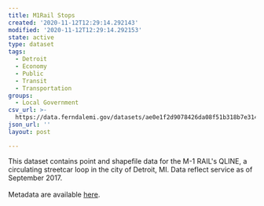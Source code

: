 ```yaml
---
title: M1Rail Stops
created: '2020-11-12T12:29:14.292143'
modified: '2020-11-12T12:29:14.292153'
state: active
type: dataset
tags:
  - Detroit
  - Economy
  - Public
  - Transit
  - Transportation
groups:
  - Local Government
csv_url: >-
  https://data.ferndalemi.gov/datasets/ae0e1f2d9078426da08f51b318b7e314_0.csv?outSR=%7B%22latestWkid%22%3A4326%2C%22wkid%22%3A4326%7D
json_url: ''
layout: post

---
```

<div>This dataset contains point and shapefile data for the M-1 RAIL's QLINE, a circulating streetcar loop in the city of Detroit, MI. Data reflect service as of September 2017.</div><div><br /></div><div>Metadata are available <a href='http://www.datadrivendetroit.org/metadata/QLine_metadata.xlsx' target='_blank'>here</a>.</div>
